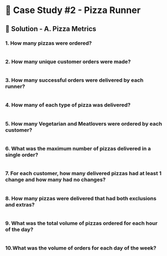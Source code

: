# 🍕 Case Study #2 - Pizza Runner

## 🍝 Solution - A. Pizza Metrics

### 1. How many pizzas were ordered?

````sql

````
### 2. How many unique customer orders were made?
````sql

````
### 3. How many successful orders were delivered by each runner?
````sql

````
### 4. How many of each type of pizza was delivered?
````sql

````
### 5. How many Vegetarian and Meatlovers were ordered by each customer?
````sql

````
### 6. What was the maximum number of pizzas delivered in a single order?
````sql

````
### 7. For each customer, how many delivered pizzas had at least 1 change and how many had no changes?
````sql

````
### 8. How many pizzas were delivered that had both exclusions and extras?
````sql

````
### 9. What was the total volume of pizzas ordered for each hour of the day?
````sql

````
### 10.What was the volume of orders for each day of the week?
````sql

````
